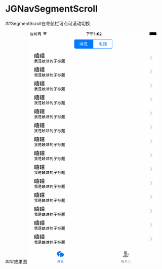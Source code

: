 # JGNavSegmentScroll
##SegmentScroll在导航栏可点可滚动切换

###效果图
![Mou icon](https://github.com/mengzhihun6/JGNavSegmentScroll/blob/master/JGNavSegmentScroll.gif)
